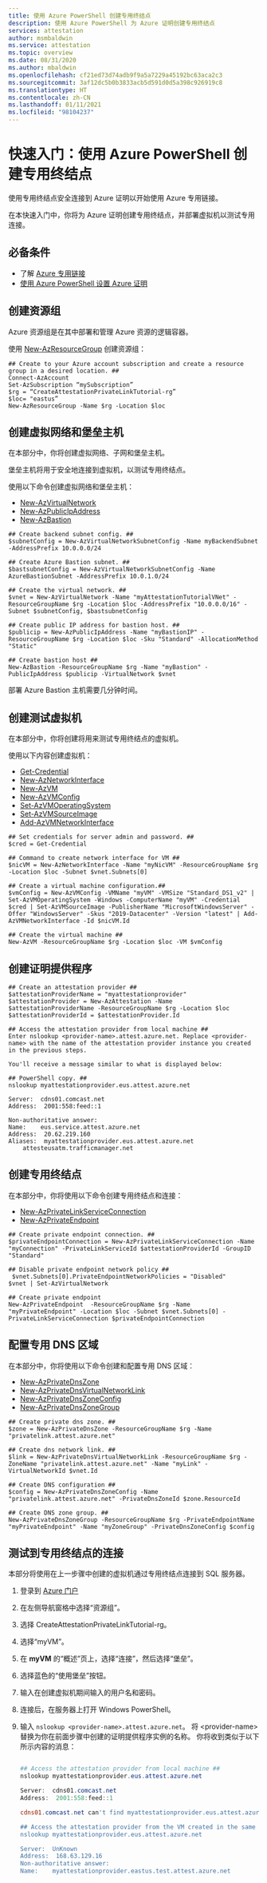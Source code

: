 ```yaml
---
title: 使用 Azure PowerShell 创建专用终结点
description: 使用 Azure PowerShell 为 Azure 证明创建专用终结点
services: attestation
author: msmbaldwin
ms.service: attestation
ms.topic: overview
ms.date: 08/31/2020
ms.author: mbaldwin
ms.openlocfilehash: cf21ed73d74adb9f9a5a7229a45192bc63aca2c3
ms.sourcegitcommit: 3af12dc5b0b3833acb5d591d0d5a398c926919c8
ms.translationtype: HT
ms.contentlocale: zh-CN
ms.lasthandoff: 01/11/2021
ms.locfileid: "98104237"
---
```

# <a name="quickstart-create-a-private-endpoint-using-azure-powershell"></a>快速入门：使用 Azure PowerShell 创建专用终结点

使用专用终结点安全连接到 Azure 证明以开始使用 Azure 专用链接。

在本快速入门中，你将为 Azure 证明创建专用终结点，并部署虚拟机以测试专用连接。  

## <a name="prerequisites"></a>必备条件

* 了解 [Azure 专用链接](/azure/private-link/private-link-overview)
* [使用 Azure PowerShell 设置 Azure 证明](/azure/attestation/quickstart-powershell)

## <a name="create-a-resource-group"></a>创建资源组

Azure 资源组是在其中部署和管理 Azure 资源的逻辑容器。

使用 [New-AzResourceGroup](/powershell/module/az.resources/new-azresourcegroup) 创建资源组：

```azurepowershell-interactive
## Create to your Azure account subscription and create a resource group in a desired location. ##
Connect-AzAccount
Set-AzSubscription “mySubscription”
$rg = “CreateAttestationPrivateLinkTutorial-rg”
$loc= "eastus”
New-AzResourceGroup -Name $rg -Location $loc
```

## <a name="create-a-virtual-network-and-bastion-host"></a>创建虚拟网络和堡垒主机

在本部分中，你将创建虚拟网络、子网和堡垒主机。 

堡垒主机将用于安全地连接到虚拟机，以测试专用终结点。

使用以下命令创建虚拟网络和堡垒主机：

* [New-AzVirtualNetwork](/powershell/module/az.network/new-azvirtualnetwork)
* [New-AzPublicIpAddress](/powershell/module/az.network/new-azpublicipaddress)
* [New-AzBastion](/powershell/module/az.network/new-azbastion)

```azurepowershell-interactive
## Create backend subnet config. ##
$subnetConfig = New-AzVirtualNetworkSubnetConfig -Name myBackendSubnet -AddressPrefix 10.0.0.0/24

## Create Azure Bastion subnet. ##
$bastsubnetConfig = New-AzVirtualNetworkSubnetConfig -Name AzureBastionSubnet -AddressPrefix 10.0.1.0/24

## Create the virtual network. ##
$vnet = New-AzVirtualNetwork -Name "myAttestationTutorialVNet" -ResourceGroupName $rg -Location $loc -AddressPrefix "10.0.0.0/16" -Subnet $subnetConfig, $bastsubnetConfig

## Create public IP address for bastion host. ##
$publicip = New-AzPublicIpAddress -Name "myBastionIP" -ResourceGroupName $rg -Location $loc -Sku "Standard" -AllocationMethod "Static"

## Create bastion host ##
New-AzBastion -ResourceGroupName $rg -Name "myBastion" -PublicIpAddress $publicip -VirtualNetwork $vnet
```

部署 Azure Bastion 主机需要几分钟时间。

## <a name="create-test-virtual-machine"></a>创建测试虚拟机

在本部分中，你将创建将用来测试专用终结点的虚拟机。

使用以下内容创建虚拟机：

  * [Get-Credential](/powershell/module/microsoft.powershell.security/get-credential)
  * [New-AzNetworkInterface](/powershell/module/az.network/new-aznetworkinterface) 
  * [New-AzVM](/powershell/module/az.compute/new-azvm)
  * [New-AzVMConfig](/powershell/module/az.compute/new-azvmconfig)
  * [Set-AzVMOperatingSystem](/powershell/module/az.compute/set-azvmoperatingsystem)
  * [Set-AzVMSourceImage](/powershell/module/az.compute/set-azvmsourceimage)
  * [Add-AzVMNetworkInterface](/powershell/module/az.compute/add-azvmnetworkinterface)


```azurepowershell-interactive
## Set credentials for server admin and password. ##
$cred = Get-Credential

## Command to create network interface for VM ##
$nicVM = New-AzNetworkInterface -Name "myNicVM" -ResourceGroupName $rg -Location $loc -Subnet $vnet.Subnets[0] 

## Create a virtual machine configuration.##
$vmConfig = New-AzVMConfig -VMName "myVM" -VMSize "Standard_DS1_v2" | Set-AzVMOperatingSystem -Windows -ComputerName "myVM" -Credential $cred | Set-AzVMSourceImage -PublisherName "MicrosoftWindowsServer" -Offer "WindowsServer" -Skus "2019-Datacenter" -Version "latest" | Add-AzVMNetworkInterface -Id $nicVM.Id 

## Create the virtual machine ##
New-AzVM -ResourceGroupName $rg -Location $loc -VM $vmConfig
```

## <a name="create-an-attestation-provider"></a>创建证明提供程序

```azurepowershell-interactive
## Create an attestation provider ##
$attestationProviderName = "myattestationprovider"
$attestationProvider = New-AzAttestation -Name $attestationProviderName -ResourceGroupName $rg -Location $loc
$attestationProviderId = $attestationProvider.Id

## Access the attestation provider from local machine ##
Enter nslookup <provider-name>.attest.azure.net. Replace <provider-name> with the name of the attestation provider instance you created in the previous steps. 

You'll receive a message similar to what is displayed below:

## PowerShell copy. ##
nslookup myattestationprovider.eus.attest.azure.net

Server:  cdns01.comcast.net
Address:  2001:558:feed::1

Non-authoritative answer:
Name:    eus.service.attest.azure.net
Address:  20.62.219.160
Aliases:  myattestationprovider.eus.attest.azure.net
    attesteusatm.trafficmanager.net
```

## <a name="create-private-endpoint"></a>创建专用终结点

在本部分中，你将使用以下命令创建专用终结点和连接：

* [New-AzPrivateLinkServiceConnection](/powershell/module/az.network/New-AzPrivateLinkServiceConnection)
* [New-AzPrivateEndpoint](/powershell/module/az.network/new-azprivateendpoint)

```azurepowershell-interactive
## Create private endpoint connection. ##
$privateEndpointConnection = New-AzPrivateLinkServiceConnection -Name "myConnection" -PrivateLinkServiceId $attestationProviderId -GroupID "Standard"

## Disable private endpoint network policy ##
 $vnet.Subnets[0].PrivateEndpointNetworkPolicies = "Disabled" 
$vnet | Set-AzVirtualNetwork

## Create private endpoint
New-AzPrivateEndpoint  -ResourceGroupName $rg -Name "myPrivateEndpoint" -Location $loc -Subnet $vnet.Subnets[0] -PrivateLinkServiceConnection $privateEndpointConnection
```
## <a name="configure-the-private-dns-zone"></a>配置专用 DNS 区域

在本部分中，你将使用以下命令创建和配置专用 DNS 区域：

* [New-AzPrivateDnsZone](/powershell/module/az.privatedns/new-azprivatednszone)
* [New-AzPrivateDnsVirtualNetworkLink](/powershell/module/az.privatedns/new-azprivatednsvirtualnetworklink)
* [New-AzPrivateDnsZoneConfig](/powershell/module/az.network/new-azprivatednszoneconfig)
* [New-AzPrivateDnsZoneGroup](/powershell/module/az.network/new-azprivatednszonegroup)

```azurepowershell-interactive
## Create private dns zone. ##
$zone = New-AzPrivateDnsZone -ResourceGroupName $rg -Name "privatelink.attest.azure.net"

## Create dns network link. ##
$link = New-AzPrivateDnsVirtualNetworkLink -ResourceGroupName $rg -ZoneName "privatelink.attest.azure.net" -Name "myLink" -VirtualNetworkId $vnet.Id

## Create DNS configuration ##
$config = New-AzPrivateDnsZoneConfig -Name "privatelink.attest.azure.net" -PrivateDnsZoneId $zone.ResourceId

## Create DNS zone group. ##
New-AzPrivateDnsZoneGroup -ResourceGroupName $rg -PrivateEndpointName "myPrivateEndpoint" -Name "myZoneGroup" -PrivateDnsZoneConfig $config
```

## <a name="test-connectivity-to-private-endpoint"></a>测试到专用终结点的连接

本部分将使用在上一步骤中创建的虚拟机通过专用终结点连接到 SQL 服务器。

1. 登录到 [Azure 门户](https://portal.azure.com) 
 
2. 在左侧导航窗格中选择“资源组”。

3. 选择 CreateAttestationPrivateLinkTutorial-rg。

4. 选择“myVM”。

5. 在 **myVM** 的“概述”页上，选择“连接”，然后选择“堡垒”。

6. 选择蓝色的“使用堡垒”按钮。

7. 输入在创建虚拟机期间输入的用户名和密码。

8. 连接后，在服务器上打开 Windows PowerShell。

9. 输入 `nslookup <provider-name>.attest.azure.net`。 将 \<provider-name> 替换为你在前面步骤中创建的证明提供程序实例的名称。 你将收到类似于以下所示内容的消息：

    ```powershell

    ## Access the attestation provider from local machine ##
    nslookup myattestationprovider.eus.attest.azure.net

    Server:  cdns01.comcast.net
    Address:  2001:558:feed::1

    cdns01.comcast.net can't find myattestationprovider.eus.attest.azure.net: Non-existent domain

    ## Access the attestation provider from the VM created in the same virtual network as the private endpoint.   ##
    nslookup myattestationprovider.eus.attest.azure.net

    Server:  UnKnown
    Address:  168.63.129.16
    Non-authoritative answer:
    Name:    myattestationprovider.eastus.test.attest.azure.net
    ```

